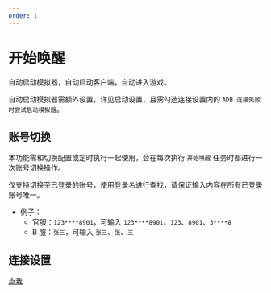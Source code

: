 ```yaml
---
order: 1
---
```


# 开始唤醒

自动启动模拟器，自动启动客户端，自动进入游戏。

自动启动模拟器需额外设置，详见启动设置，且需勾选连接设置内的 `ADB 连接失败时尝试启动模拟器`。

## 账号切换

本功能需和切换配置或定时执行一起使用，会在每次执行 `开始唤醒` 任务时都进行一次账号切换操作。

仅支持切换至已登录的账号，使用登录名进行查找，请保证输入内容在所有已登录账号唯一。

- 例子：
  - 官服：`123****8901`，可输入 `123****8901`、`123`、`8901`、`3****8`
  - B 服：`张三`，可输入 `张三`、`张`、`三`

## 连接设置

[点我](../connection.md)

